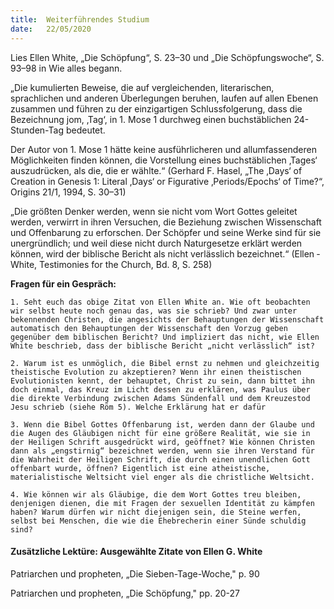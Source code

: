 ```yaml
---
title:  Weiterführendes Studium
date:   22/05/2020
---
```


Lies Ellen White, „Die Schöpfung“, S. 23–30 und „Die Schöpfungswoche“, S. 93–98 in Wie alles begann.

„Die kumulierten Beweise, die auf vergleichenden, literarischen, sprachlichen und anderen Überlegungen beruhen, laufen auf allen Ebenen zusammen und führen zu der einzigartigen Schlussfolgerung, dass die Bezeichnung jom, ‚Tag‘, in 1. Mose 1 durchweg einen buchstäblichen 24-Stunden-Tag bedeutet.

Der Autor von 1. Mose 1 hätte keine ausführlicheren und allumfassenderen Möglichkeiten finden können, die Vorstellung eines buchstäblichen ‚­Tages‘ auszudrücken, als die, die er wählte.“ (Gerhard F. Hasel, „The ‚Days‘ of Creation in Genesis 1: Literal ‚Days‘ or Figurative ‚Periods/Epochs‘ of Time?“, Origins 21/1, 1994, S. 30–31)

„Die größten Denker werden, wenn sie nicht vom Wort Gottes geleitet werden, verwirrt in ihren Versuchen, die Beziehung zwischen Wissenschaft und Offenbarung zu erforschen. Der Schöpfer und seine Werke sind für sie unergründlich; und weil diese nicht durch Naturgesetze erklärt werden können, wird der biblische Bericht als nicht verlässlich bezeichnet.“ (Ellen ­White, ­Testimonies for the Church, Bd. 8, S. 258)

**Fragen für ein Gespräch:**

`1. Seht euch das obige Zitat von Ellen White an. Wie oft beobachten wir selbst heute noch genau das, was sie schrieb? Und zwar unter bekennenden Christen, die angesichts der Behauptungen der Wissenschaft automatisch den Behauptungen der Wissenschaft den Vorzug geben gegenüber dem biblischen Bericht? Und impliziert das nicht, wie Ellen White beschrieb, dass der biblische Bericht „nicht verlässlich“ ist?`

`2. Warum ist es unmöglich, die Bibel ernst zu nehmen und gleichzeitig theistische Evolution zu akzeptieren? Wenn ihr einen theistischen Evolutionisten kennt, der behauptet, Christ zu sein, dann bittet ihn doch einmal, das Kreuz im Licht dessen zu erklären, was Paulus über die direkte Verbindung zwischen Adams Sündenfall und dem Kreuzestod Jesu schrieb (siehe Röm 5). Welche Erklärung hat er dafür`

`3. Wenn die Bibel Gottes Offenbarung ist, werden dann der Glaube und die Augen des Gläubigen nicht für eine größere Realität, wie sie in der Heiligen Schrift ausgedrückt wird, geöffnet? Wie können Christen dann als „engstirnig“ bezeichnet werden, wenn sie ihren Verstand für die Wahrheit der Heiligen Schrift, die durch einen unendlichen Gott offenbart wurde, öffnen? Eigentlich ist eine atheistische, materialistische Weltsicht viel enger als die christliche Weltsicht.`

`4. Wie können wir als Gläubige, die dem Wort Gottes treu bleiben, denjenigen dienen, die mit Fragen der sexuellen Identität zu kämpfen haben? Warum dürfen wir nicht diejenigen sein, die Steine werfen, selbst bei Menschen, die wie die Ehebrecherin einer Sünde schuldig sind?`

#### Zusätzliche Lektüre: Ausgewählte Zitate von Ellen G. White

Patriarchen und propheten, „Die Sieben-Tage-Woche," p. 90

Patriarchen und propheten, „Die Schöpfung," pp. 20-27